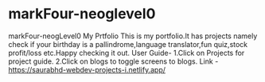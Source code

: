 # markFour-neoglevel0
markFour-neogLevel0 My Prtfolio
This is my portfolio.It has projects namely check if your birthday is a pallindrome,language translator,fun quiz,stock profit/loss etc.Happy checking it out.
User Guide-
1.Click on Projects for project guide.
2.Click on blogs to toggle screens to blogs.
Link - https://saurabhd-webdev-projects-i.netlify.app/
